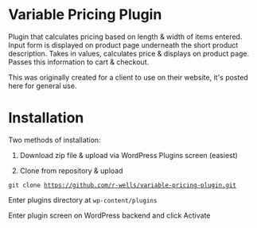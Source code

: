# Variable Pricing Plugin
Plugin that calculates pricing based on length &amp; width of items entered.
Input form is displayed on product page underneath the short product description. Takes in values, calculates price & displays on product page.
Passes this information to cart & checkout.

This was originally created for a client to use on their website, it's posted here for general use.

# Installation

Two methods of installation:

1) Download zip file & upload via WordPress Plugins screen (easiest)

2) Clone from repository & upload

  <code>git clone https://github.com/r-wells/variable-pricing-plugin.git</code>
  
  Enter plugins directory at <code>wp-content/plugins</code>
  
  Enter plugin screen on WordPress backend and click Activate

